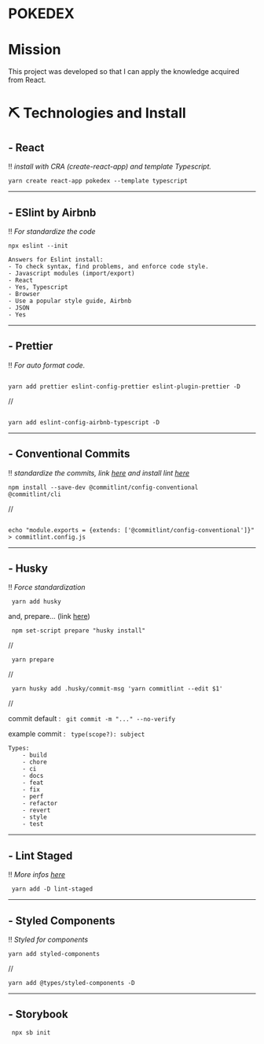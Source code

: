 # POKEDEX

# Mission

This project was developed so that I can apply the knowledge acquired from React. 



# ⛏️ Technologies and Install

## - <strong>React</strong>

‼️ <i> install with CRA (create-react-app) and template Typescript. </i>

<code>yarn create react-app pokedex --template typescript</code>

<hr>

## - <strong>ESlint</strong> by Airbnb

‼️ <i>For standardize the code</i>

<code>npx eslint --init</code>

    Answers for Eslint install:
    - To check syntax, find problems, and enforce code style.
    - Javascript modules (import/export)
    - React
    - Yes, Typescript
    - Browser
    - Use a popular style guide, Airbnb
    - JSON
    - Yes

<hr>

## - <strong>Prettier</strong>

‼️ <i>For auto format code.</i>

<code>
yarn add prettier eslint-config-prettier eslint-plugin-prettier -D
</code>

//

<code>
yarn add eslint-config-airbnb-typescript -D
</code>

<hr>

## - <strong> Conventional Commits </strong>

‼️ <i>standardize the commits, link <a href="https://www.conventionalcommits.org/en/v1.0.0/">here</a> and install lint <a href="https://github.com/conventional-changelog/commitlint"> here </a></i>

<code>npm install --save-dev @commitlint/config-conventional @commitlint/cli
</code>

//

<code>
echo "module.exports = {extends: ['@commitlint/config-conventional']}" > commitlint.config.js
</code>

<hr>

## - <strong> Husky </strong>

‼️ <i> Force standardization </i>

<code> yarn add husky </code>

and, prepare... (link <a href="https://github.com/typicode/husky">here</a>)

<code> npm set-script prepare "husky install" </code>

//

<code> yarn prepare </code>

//

<code> yarn husky add .husky/commit-msg 'yarn commitlint --edit $1' </code>

// 

commit default :
<code> git commit -m "..." --no-verify </code>

example commit :
<code> type(scope?): subject </code>

    Types:
        - build
        - chore
        - ci
        - docs
        - feat
        - fix
        - perf
        - refactor
        - revert
        - style
        - test

<hr>

## - <strong> Lint Staged </strong>

‼️ <i> More infos <a href="https://github.com/okonet/lint-staged">here</a> </i>

<code> yarn add -D lint-staged </code>

<hr>

## - <strong> Styled Components </strong>

‼️ <i> Styled for components </i>

<code>yarn add styled-components</code>

//

<code>yarn add @types/styled-components -D</code>

<hr>

## - <strong> Storybook </strong>

<code> npx sb init </code>